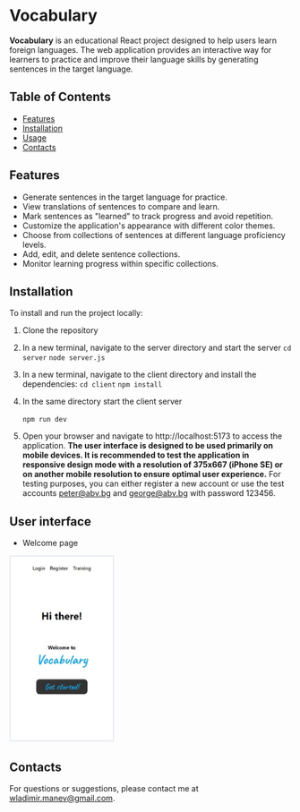 # Vocabulary

**Vocabulary** is an educational React project designed to help users learn foreign languages. The web application provides an interactive way for learners to practice and improve their language skills by generating sentences in the target language.

## Table of Contents

- [Features](#features)
- [Installation](#installation)
- [Usage](#usage)
- [Contacts](#contacts)

## Features

- Generate sentences in the target language for practice.
- View translations of sentences to compare and learn.
- Mark sentences as "learned" to track progress and avoid repetition.
- Customize the application's appearance with different color themes.
- Choose from collections of sentences at different language proficiency levels.
- Add, edit, and delete sentence collections.
- Monitor learning progress within specific collections.

## Installation

To install and run the project locally:

1. Clone the repository


2. In a new terminal, navigate to the server directory and start the server
   `cd server`
   `node server.js`
   
3. In a new terminal, navigate to the client directory and install the dependencies:
   `cd client`
   `npm install`

5. In the same directory start the client server

   `npm run dev`

6. Open your browser and navigate to http://localhost:5173 to access the application. **The user interface is designed to be used primarily on mobile devices. It is recommended to test the application in responsive design mode with a resolution of 375x667 (iPhone SE) or on another mobile resolution to ensure optimal user experience.** For testing purposes, you can either register a new account or use the test accounts peter@abv.bg and george@abv.bg with password 123456.

## User interface




- Welcome page 



<img src="./client/src/screenShots/welcome.jpg" alt="Описание на изображението" width="187" height="333">





## Contacts

For questions or suggestions, please contact me at wladimir.manev@gmail.com.
